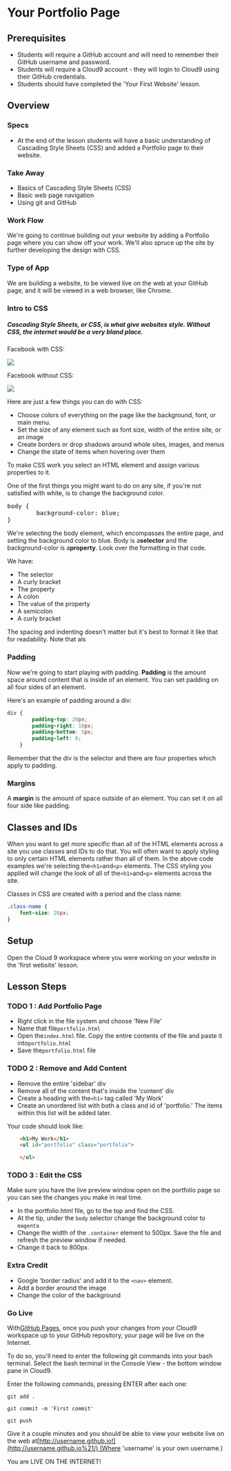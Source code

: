 Your Portfolio Page
===

## Prerequisites

*   Students will require a GitHub account and will need to remember their GitHub username and password.
*   Students will require a Cloud9 account - they will login to Cloud9 using their GitHub credentials.
*   Students should have completed the 'Your First Website' lesson.

## Overview

### Specs

* At the end of the lesson students will have a basic understanding of Cascading Style Sheets (CSS) and added a Portfolio page to their website. 

### Take Away

*   Basics of Cascading Style Sheets (CSS)
*   Basic web page navigation
*   Using git and GitHub

### Work Flow

We're going to continue building out your website by adding a Portfolio page where you can show off your work. We'll also spruce up the site by further developing the design with CSS.

### Type of App

We are building a website, to be viewed live on the web at your GitHub page, and it will be viewed in a web browser, like Chrome.

### Intro to CSS

##### Cascading Style Sheets, or CSS, is what give websites style. Without CSS, the internet would be a very bland place.

Facebook with CSS:

![](https://github.com/OperationSpark/teacher-training-curriculum/raw/master/img/facebook-with-css.png)

Facebook without CSS:

![](https://github.com/OperationSpark/teacher-training-curriculum/raw/master/img/facebook-without-css.png)

Here are just a few things you can do with CSS:

*   Choose colors of everything on the page like the background, font, or main menu.
*   Set the size of any element such as font size, width of the entire site, or an image
*   Create borders or drop shadows around whole sites, images, and menus
*   Change the state of items when hovering over them

To make CSS work you select an HTML element and assign various properties to it.

One of the first things you might want to do on any site, if you're not satisfied with white, is to change the background color.

<div class="highlight highlight-css"><pre><span class="pl-ent">body</span> {
        <span class="pl-mp">background-color</span>: <span class="pl-sc">blue</span>;
}</pre></div>

We're selecting the body element, which encompasses the entire page, and setting the background color to blue. Body is a**selector** and the background-color is a**property**. Look over the formatting in that code.

We have:

*   The selector
*   A curly bracket
*   The property
*   A colon
*   The value of the property
*   A semicolon
*   A curly bracket

The spacing and indenting doesn't matter but it's best to format it like that for readability. Note that als

### Padding

Now we're going to start playing with padding. **Padding** is the amount space around content that is inside of an element. You can set padding on all four sides of an element.

Here's an example of padding around a div:

```CSS
div {
        padding-top: 20px;
        padding-right: 10px;
        padding-bottom: 5px;
        padding-left: 0;
    }
```

Remember that the div is the selector and there are four properties which apply to padding.

### Margins

A **margin** is the amount of space outside of an element. You can set it on all four side like padding.

## Classes and IDs

When you want to get more specific than all of the HTML elements across a site you use classes and IDs to do that. You will often want to apply styling to only certain HTML elements rather than all of them. In the above code examples we're selecting the`<h1>`and`<p>` elements. The CSS styling you applied will change the look of all of the`<h1>`and`<p>` elements across the site.

Classes in CSS are created with a period and the class name:

```CSS
.class-name {
    font-size: 20px;
}
```

## Setup

Open the Cloud 9 workspace where you were working on your website in the 'first website' lesson.

## Lesson Steps

### TODO 1 : Add Portfolio Page

* Right click in the file system and choose 'New File'
* Name that file`portfolio.html`
* Open the`index.html` file. Copy the entire contents of the file and paste it into`portfolio.html`
* Save the`portfolio.html` file

### TODO 2 : Remove and Add Content

*   Remove the entire 'sidebar' div
*   Remove all of the content that's inside the 'content' div
*   Create a heading with the`<h1>` tag called 'My Work'
*   Create an unordered list with both a class and id of 'portfolio.' The items within this list will be added later.

Your code should look like:

```HTML
    <h1>My Work</h1>
    <ul id="portfolio" class="portfolio">

    </ul>  
```

### TODO 3 : Edit the CSS

Make sure you have the live preview window open on the portfolio page so you can see the changes you make in real time.

*   In the portfolio.html file, go to the top and find the CSS.
*   At the tip, under the `body` selector change the background color to `magenta`
*   Change the width of the `.container` element to 500px. Save the file and refresh the preview window if needed.
*   Change it back to 800px.

### Extra Credit

*   Google 'border radius' and add it to the `<nav>` element.
*   Add a border around the image
*   Change the color of the background

### Go Live

With[GitHub Pages](https://pages.github.com/), once you push your changes from your Cloud9 workspace up to your GitHub repository, your page will be live on the Internet.

To do so, you'll need to enter the following git commands into your bash terminal. Select the bash terminal in the Console View - the bottom window pane in Cloud9.

Enter the following commands, pressing ENTER after each one:

`git add .`

`git commit -m 'First commit'`

`git push`

Give it a couple minutes and you should be able to view your website live on the web at[http://username.github.io!](http://username.github.io%21/) (Where 'username' is your own username.)

You are LIVE ON THE INTERNET!